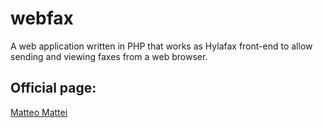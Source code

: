 webfax
======

A web application written in PHP that works as Hylafax front-end to allow sending and viewing faxes from a web browser.

Official page:
--------------
[Matteo Mattei](http://www.matteomattei.com/projects/webfax)

